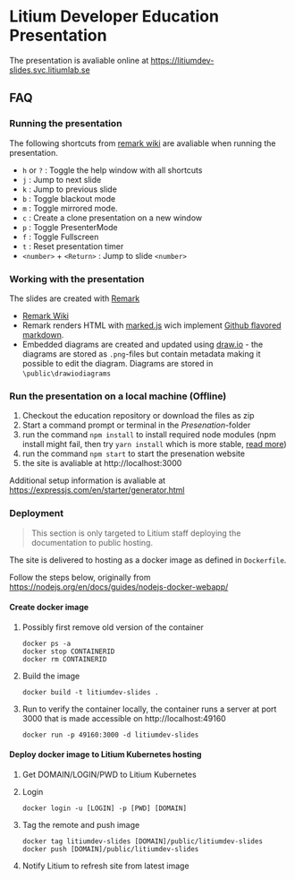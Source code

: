 # Litium Developer Education Presentation 

The presentation is avaliable online at https://litiumdev-slides.svc.litiumlab.se

## FAQ

### Running the presentation

The following shortcuts from [remark wiki](https://github.com/gnab/remark/wiki/Keyboard-shortcuts) are avaliable when running the presentation.

* `h` or `?` : Toggle the help window with all shortcuts
* `j` : Jump to next slide
* `k` : Jump to previous slide
* `b` : Toggle blackout mode
* `m` : Toggle mirrored mode.
* `c` : Create a clone presentation on a new window
* `p` : Toggle PresenterMode
* `f` : Toggle Fullscreen
* `t` : Reset presentation timer
* `<number>` + `<Return>` : Jump to slide `<number>`

### Working with the presentation

The slides are created with [Remark](https://remarkjs.com/)

* [Remark Wiki](https://github.com/gnab/remark/wiki)
* Remark renders HTML with [marked.js](https://github.com/markedjs/marked) wich implement [Github flavored markdown](https://help.github.com/en/github/writing-on-github/basic-writing-and-formatting-syntax).
* Embedded diagrams are created and updated using [draw.io](https://app.diagrams.net/) - the diagrams are stored as `.png`-files but contain metadata making it possible to edit the diagram. Diagrams are stored in `\public\drawiodiagrams`

### Run the presentation on a local machine (Offline)

1. Checkout the education repository or download the files as zip
1. Start a command prompt or terminal in the _Presenation_-folder
1. run the command `npm install` to install required node modules (npm install might fail, then try `yarn install` which is more stable, [read more](https://legacy.yarnpkg.com/en/docs/getting-started))
1. run the command `npm start` to start the presenation website
1. the site is avaliable at http://localhost:3000

Additional setup information is avaliable at https://expressjs.com/en/starter/generator.html

### Deployment

> This section is only targeted to Litium staff deploying the documentation to public hosting.

The site is delivered to hosting as a docker image as defined in `Dockerfile`.

Follow the steps below, originally from https://nodejs.org/en/docs/guides/nodejs-docker-webapp/

#### Create docker image

1. Possibly first remove old version of the container

    ```console
    docker ps -a
    docker stop CONTAINERID
    docker rm CONTAINERID
    ```

1. Build the image

    ```console
    docker build -t litiumdev-slides .
    ```

1. Run to verify the container locally, the container runs a server at port 3000 that is made accessible on http://localhost:49160

    ```console
    docker run -p 49160:3000 -d litiumdev-slides
    ```

#### Deploy docker image to Litium Kubernetes hosting

1. Get DOMAIN/LOGIN/PWD to Litium Kubernetes
1. Login

    ```console
    docker login -u [LOGIN] -p [PWD] [DOMAIN]
    ```

1. Tag the remote and push image

    ```console
    docker tag litiumdev-slides [DOMAIN]/public/litiumdev-slides
    docker push [DOMAIN]/public/litiumdev-slides
    ```

1. Notify Litium to refresh site from latest image